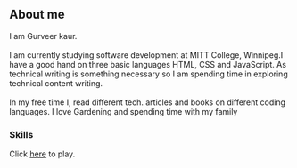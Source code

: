 ## About me

I am Gurveer kaur.
\
\
I am currently studying software development at MITT College, Winnipeg.I have a good hand on three basic languages HTML, CSS and JavaScript.
As technical writing is something necessary so I am spending time in exploring technical content writing. 
\
\
In my free time I, read different tech. articles and books on different coding languages. I love Gardening and spending time with my family



### Skills

Click [here]( https://gurveerkaur1.github.io/Guessing-Game/) to play.